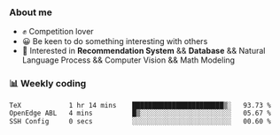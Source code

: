 ### About me

- ✊ Competition lover
- 😀 Be keen to do something interesting with others
- 🎈 Interested in **Recommendation System** && **Database** && Natural Language Process && Computer Vision && Math Modeling


### 📊 Weekly coding
<!--START_SECTION:waka-->

```txt
TeX            1 hr 14 mins    ███████████████████████▒░   93.73 %
OpenEdge ABL   4 mins          █▒░░░░░░░░░░░░░░░░░░░░░░░   05.67 %
SSH Config     0 secs          ░░░░░░░░░░░░░░░░░░░░░░░░░   00.60 %
```

<!--END_SECTION:waka-->
